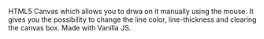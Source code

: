 HTML5 Canvas which allows you to drwa on it manually using the mouse. It gives you the possibility to change the line color, line-thickness and clearing the canvas box. Made with Vanilla JS.
